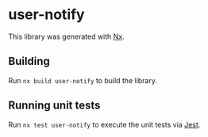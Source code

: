 # user-notify

This library was generated with [Nx](https://nx.dev).

## Building

Run `nx build user-notify` to build the library.

## Running unit tests

Run `nx test user-notify` to execute the unit tests via [Jest](https://jestjs.io).
